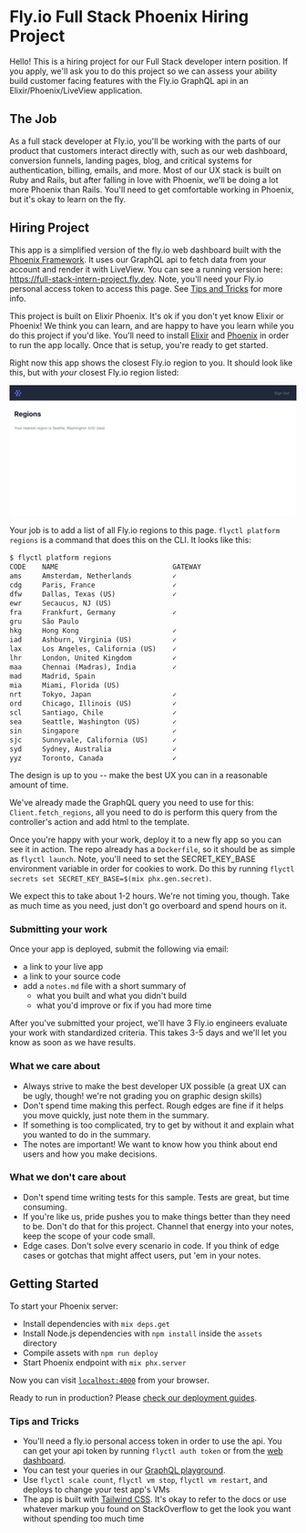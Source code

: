 # Fly.io Full Stack Phoenix Hiring Project

Hello! This is a hiring project for our Full Stack developer intern position. If you apply, we'll ask you to do this project so we can assess your ability build customer facing features with the Fly.io GraphQL api in an Elixir/Phoenix/LiveView application.

## The Job

As a full stack developer at Fly.io, you'll be working with the parts of our product that customers interact directly with, such as our web dashboard, conversion funnels, landing pages, blog, and critical systems for authentication, billing, emails, and more. Most of our UX stack is built on Ruby and Rails, but after falling in love with Phoenix, we'll be doing a lot more Phoenix than Rails. You'll need to get comfortable working in Phoenix, but it's okay to learn on the fly.

## Hiring Project

This app is a simplified version of the fly.io web dashboard built with the [Phoenix Framework](https://phoenixframework.org). It uses our GraphQL api to fetch data from your account and render it with LiveView. You can see a running version here: https://full-stack-intern-project.fly.dev. Note, you'll need your Fly.io personal access token to access this page. See [Tips and Tricks](#tips-and-tricks) for more info.

This project is built on Elixir Phoenix. It's ok if you don't yet know Elixir or Phoenix! We think you can learn, and are happy to have you learn while you do this project if you'd like. You'll need to install [Elixir](https://elixir-lang.org/install.html) and [Phoenix](https://hexdocs.pm/phoenix/installation.html#phoenix) in order to run the app locally. Once that is setup, you're ready to get started.

Right now this app shows the closest Fly.io region to you. It should look like this, but with _your_ closest Fly.io region listed:


![Preview](docs/preview.png)


Your job is to add a list of all Fly.io regions to this page. `flyctl platform regions` is a command that does this on the CLI. It looks like this:

```
$ flyctl platform regions
CODE	NAME                        	GATEWAY 
ams 	Amsterdam, Netherlands      	✓      	
cdg 	Paris, France               	✓      	
dfw 	Dallas, Texas (US)          	✓      	
ewr 	Secaucus, NJ (US)           	       	
fra 	Frankfurt, Germany          	✓      	
gru 	São Paulo                   	       	
hkg 	Hong Kong                   	✓      	
iad 	Ashburn, Virginia (US)      	✓      	
lax 	Los Angeles, California (US)	✓      	
lhr 	London, United Kingdom      	✓      	
maa 	Chennai (Madras), India     	✓      	
mad 	Madrid, Spain               	       	
mia 	Miami, Florida (US)         	       	
nrt 	Tokyo, Japan                	✓      	
ord 	Chicago, Illinois (US)      	✓      	
scl 	Santiago, Chile             	✓      	
sea 	Seattle, Washington (US)    	✓      	
sin 	Singapore                   	✓      	
sjc 	Sunnyvale, California (US)  	✓      	
syd 	Sydney, Australia           	✓      	
yyz 	Toronto, Canada             	✓      
```

The design is up to you -- make the best UX you can in a reasonable amount of time. 

We've already made the GraphQL query you need to use for this: `Client.fetch_regions`, all you need to do is perform this query from the controller's action and add html to the template.

Once you're happy with your work, deploy it to a new fly app so you can see it in action. The repo already has a `Dockerfile`, so it should be as simple as `flyctl launch`. Note, you'll need to set the SECRET_KEY_BASE environment variable in order for cookies to work. Do this by running `flyctl secrets set SECRET_KEY_BASE=$(mix phx.gen.secret)`.

We expect this to take about 1-2 hours. We're not timing you, though. Take as much time as you need, just don't go overboard and spend hours on it.

### Submitting your work
Once your app is deployed, submit the following via email:
- a link to your live app
- a link to your source code
- add a `notes.md` file with a short summary of
  - what you built and what you didn't build
  - what you'd improve or fix if you had more time

After you've submitted your project, we'll have 3 Fly.io engineers evaluate your work with standardized criteria. This takes 3-5 days and we'll let you know as soon as we have results.

### What we care about

- Always strive to make the best developer UX possible (a great UX can be ugly, though! we're not grading you on graphic design skills)
- Don't spend time making this perfect. Rough edges are fine if it helps you move quickly, just note them in the summary.
- If something is too complicated, try to get by without it and explain what you wanted to do in the summary.
- The notes are important! We want to know how you think about end users and how you make decisions.

### What we don't care about

- Don't spend time writing tests for this sample. Tests are great, but time consuming.
- If you're like us, pride pushes you to make things better than they need to be. Don't do that for this project. Channel that energy into your notes, keep the scope of your code small.
- Edge cases. Don't solve every scenario in code. If you think of edge cases or gotchas that might affect users, put 'em in your notes.

## Getting Started 

To start your Phoenix server:

  * Install dependencies with `mix deps.get`
  * Install Node.js dependencies with `npm install` inside the `assets` directory
  * Compile assets with `npm run deploy`
  * Start Phoenix endpoint with `mix phx.server`

Now you can visit [`localhost:4000`](http://localhost:4000) from your browser.

Ready to run in production? Please [check our deployment guides](https://fly.io/docs/hands-on/start/).

### Tips and Tricks

- You'll need a fly.io personal access token in order to use the api. You can get your api token by running `flyctl auth token` or from the [web dashboard](https://web.fly.io/user/personal_access_tokens).
- You can test your queries in our [GraphQL playground](https://api.fly.io/graphql).
- Use `flyctl scale count`, `flyctl vm stop`, `flyctl vm restart`, and deploys to change your test app's VMs 
- The app is built with [Tailwind CSS](https://tailwindcss.com). It's okay to refer to the docs or use whatever markup you found on StackOverflow to get the look you want without spending too much time

